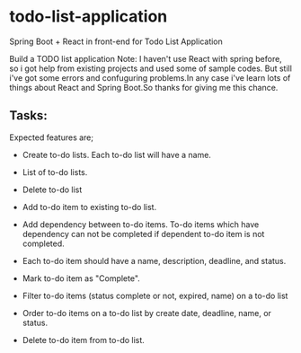 # todo-list-application
Spring Boot + React in front-end for Todo List Application

Build a TODO list application
Note: I haven't use React with spring before, so i got help from existing projects and used some of sample codes. But still i've got some errors and confuguring problems.In any case i've learn lots of things about React and Spring Boot.So thanks for giving me this chance.
 
## Tasks:
Expected features are;

- Create to-do lists. Each to-do list will have a name.

- List of to-do lists.

- Delete to-do list

- Add to-do item to existing to-do list.

- Add dependency between to-do items. To-do items which have dependency can not be completed if dependent to-do item is not completed.

- Each to-do item should have a name, description, deadline, and status.

- Mark to-do item as "Complete".

- Filter to-do items (status complete or not, expired, name) on a to-do list

- Order to-do items on a to-do list by create date, deadline, name, or status.

- Delete to-do item from to-do list.

 


 
